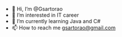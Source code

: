 - 👋 Hi, I’m @Gsartorao
- 👀 I’m interested in IT career
- 🌱 I’m currently learning Java and C#
- 📫 How to reach me gsartorao@gmail.com

<!---
Gsartorao/Gsartorao is a ✨ special ✨ repository because its `README.md` (this file) appears on your GitHub profile.
You can click the Preview link to take a look at your changes.
--->
